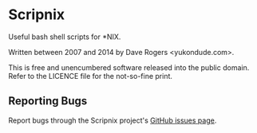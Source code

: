 Scripnix
========

Useful bash shell scripts for *NIX.

Written between 2007 and 2014 by Dave Rogers <yukondude.com>.

This is free and unencumbered software released into the public domain.
Refer to the LICENCE file for the not-so-fine print.

Reporting Bugs
--------------

Report bugs through the Scripnix project's
[GitHub issues page](https://github.com/yukondude/Scripnix/issues).
